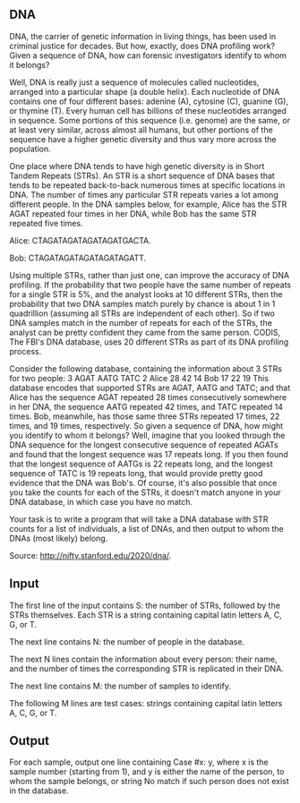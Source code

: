 <h2> DNA </h2>
DNA, the carrier of genetic information in living things, has been used in criminal justice for decades. But how, exactly, does DNA profiling work? Given a sequence of DNA, how can forensic investigators identify to whom it belongs?

Well, DNA is really just a sequence of molecules called nucleotides, arranged into a particular shape (a double helix). Each nucleotide of DNA contains one of four different bases: adenine (A), cytosine (C), guanine (G), or thymine (T). Every human cell has billions of these nucleotides arranged in sequence. Some portions of this sequence (i.e. genome) are the same, or at least very similar, across almost all humans, but other portions of the sequence have a higher genetic diversity and thus vary more across the population.

One place where DNA tends to have high genetic diversity is in Short Tandem Repeats (STRs). An STR is a short sequence of DNA bases that tends to be repeated back-to-back numerous times at specific locations in DNA. The number of times any particular STR repeats varies a lot among different people. In the DNA samples below, for example, Alice has the STR AGAT repeated four times in her DNA, while Bob has the same STR repeated five times.

Alice: CTAGATAGATAGATAGATGACTA.

Bob: CTAGATAGATAGATAGATAGATT.

Using multiple STRs, rather than just one, can improve the accuracy of DNA profiling. If the probability that two people have the same number of repeats for a single STR is 5%, and the analyst looks at 10 different STRs, then the probability that two DNA samples match purely by chance is about 1 in 1 quadrillion (assuming all STRs are independent of each other). So if two DNA samples match in the number of repeats for each of the STRs, the analyst can be pretty confident they came from the same person. CODIS, The FBI's DNA database, uses 20 different STRs as part of its DNA profiling process.

Consider the following database, containing the information about 3 STRs for two people:
3 AGAT AATG TATC
2
Alice 28 42 14
Bob 17 22 19
This database encodes that supported STRs are AGAT, AATG and TATC; and that Alice has the sequence AGAT repeated 28 times consecutively somewhere in her DNA, the sequence AATG repeated 42 times, and TATC repeated 14 times. Bob, meanwhile, has those same three STRs repeated 17 times, 22 times, and 19 times, respectively.
So given a sequence of DNA, how might you identify to whom it belongs? Well, imagine that you looked through the DNA sequence for the longest consecutive sequence of repeated AGATs and found that the longest sequence was 17 repeats long. If you then found that the longest sequence of AATGs is 22 repeats long, and the longest sequence of TATC is 19 repeats long, that would provide pretty good evidence that the DNA was Bob's. Of course, it's also possible that once you take the counts for each of the STRs, it doesn't match anyone in your DNA database, in which case you have no match.

Your task is to write a program that will take a DNA database with STR counts for a list of individuals, a list of DNAs, and then output to whom the DNAs (most likely) belong.

Source: http://nifty.stanford.edu/2020/dna/.

<h2> Input </h2>
The first line of the input contains S: the number of STRs, followed by the STRs themselves. Each STR is a string containing capital latin letters A, C, G, or T.

The next line contains N: the number of people in the database.

The next N lines contain the information about every person: their name, and the number of times the corresponding STR is replicated in their DNA.

The next line contains M: the number of samples to identify.

The following M lines are test cases: strings containing capital latin letters A, C, G, or T.

<h2> Output </h2>
For each sample, output one line containing Case #x: y, where x is the sample number (starting from 1), and y is either the name of the person, to whom the sample belongs, or string No match if such person does not exist in the database.


